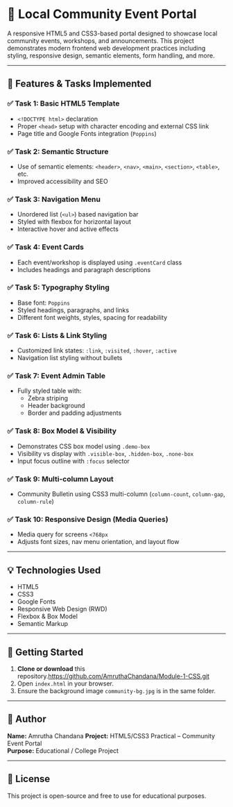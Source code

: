 # 🌟 Local Community Event Portal

A responsive HTML5 and CSS3-based portal designed to showcase local community events, workshops, and announcements. This project demonstrates modern frontend web development practices including styling, responsive design, semantic elements, form handling, and more.

---

## 📌 Features & Tasks Implemented

### ✅ Task 1: Basic HTML5 Template
- `<!DOCTYPE html>` declaration
- Proper `<head>` setup with character encoding and external CSS link
- Page title and Google Fonts integration (`Poppins`)

### ✅ Task 2: Semantic Structure
- Use of semantic elements: `<header>`, `<nav>`, `<main>`, `<section>`, `<table>`, etc.
- Improved accessibility and SEO

### ✅ Task 3: Navigation Menu
- Unordered list (`<ul>`) based navigation bar
- Styled with flexbox for horizontal layout
- Interactive hover and active effects

### ✅ Task 4: Event Cards
- Each event/workshop is displayed using `.eventCard` class
- Includes headings and paragraph descriptions

### ✅ Task 5: Typography Styling
- Base font: `Poppins`
- Styled headings, paragraphs, and links
- Different font weights, styles, spacing for readability

### ✅ Task 6: Lists & Link Styling
- Customized link states: `:link`, `:visited`, `:hover`, `:active`
- Navigation list styling without bullets

### ✅ Task 7: Event Admin Table
- Fully styled table with:
  - Zebra striping
  - Header background
  - Border and padding adjustments

### ✅ Task 8: Box Model & Visibility
- Demonstrates CSS box model using `.demo-box`
- Visibility vs display with `.visible-box`, `.hidden-box`, `.none-box`
- Input focus outline with `:focus` selector

### ✅ Task 9: Multi-column Layout
- Community Bulletin using CSS3 multi-column (`column-count`, `column-gap`, `column-rule`)

### ✅ Task 10: Responsive Design (Media Queries)
- Media query for screens `<768px`
- Adjusts font sizes, nav menu orientation, and layout flow

---

## 💡 Technologies Used
- HTML5
- CSS3
- Google Fonts
- Responsive Web Design (RWD)
- Flexbox & Box Model
- Semantic Markup

---

## 🚀 Getting Started

1. **Clone or download** this repository.https://github.com/AmruthaChandana/Module-1-CSS.git
2. Open `index.html` in your browser.
3. Ensure the background image `community-bg.jpg` is in the same folder.

---

## 🙌 Author

**Name:** Amrutha Chandana
**Project:** HTML5/CSS3 Practical – Community Event Portal  
**Purpose:** Educational / College Project

---

## 📜 License

This project is open-source and free to use for educational purposes.



